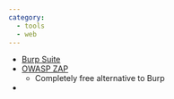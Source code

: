 ```yaml
---
category:
  - tools
  - web
---
```


- [Burp Suite](https://portswigger.net/burp)
- [OWASP ZAP](https://www.zaproxy.org/)
	- Completely free alternative to Burp
- 